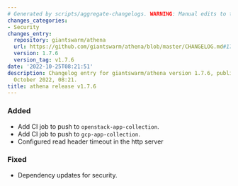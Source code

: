 ```yaml
---
# Generated by scripts/aggregate-changelogs. WARNING: Manual edits to this files will be overwritten.
changes_categories:
- Security
changes_entry:
  repository: giantswarm/athena
  url: https://github.com/giantswarm/athena/blob/master/CHANGELOG.md#176---2022-10-25
  version: 1.7.6
  version_tag: v1.7.6
date: '2022-10-25T08:21:51'
description: Changelog entry for giantswarm/athena version 1.7.6, published on 25
  October 2022, 08:21.
title: athena release v1.7.6
---
```


### Added
- Add CI job to push to `openstack-app-collection`.
- Add CI job to push to `gcp-app-collection`.
- Configured read header timeout in the http server
### Fixed
- Dependency updates for security.
